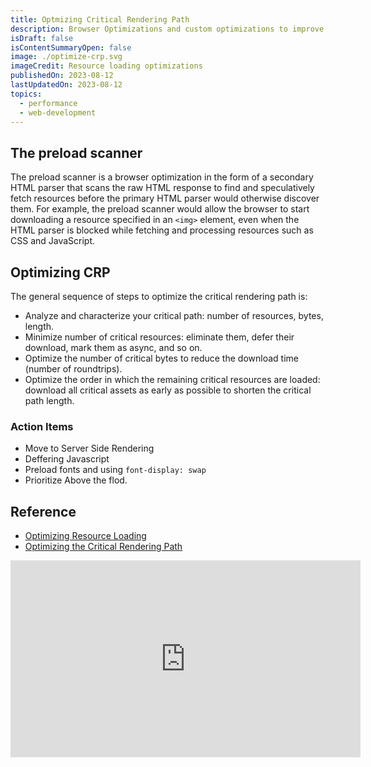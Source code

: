 ```yaml
---
title: Optmizing Critical Rendering Path
description: Browser Optimizations and custom optimizations to improve the CRP
isDraft: false
isContentSummaryOpen: false
image: ./optimize-crp.svg
imageCredit: Resource loading optimizations
publishedOn: 2023-08-12
lastUpdatedOn: 2023-08-12
topics:
  - performance
  - web-development
---
```


## The preload scanner

The preload scanner is a browser optimization in the form of a secondary HTML parser that scans the raw HTML response to find and speculatively fetch resources before the primary HTML parser would otherwise discover them. For example, the preload scanner would allow the browser to start downloading a resource specified in an `<img>` element, even when the HTML parser is blocked while fetching and processing resources such as CSS and JavaScript.

## Optimizing CRP

The general sequence of steps to optimize the critical rendering path is:

- Analyze and characterize your critical path: number of resources, bytes, length.
- Minimize number of critical resources: eliminate them, defer their download, mark them as async, and so on.
- Optimize the number of critical bytes to reduce the download time (number of roundtrips).
- Optimize the order in which the remaining critical resources are loaded: download all critical assets as early as possible to shorten the critical path length.

### Action Items

- Move to Server Side Rendering
- Deffering Javascript
- Preload fonts and using `font-display: swap`
- Prioritize Above the flod.

## Reference

- [Optimizing Resource Loading](https://web.dev/learn/performance/optimize-resource-loading)
- [Optimizing the Critical Rendering Path](https://web.dev/articles/critical-rendering-path/optimizing-critical-rendering-path)

<iframe width="560" height="315" class="yt-embed" src="https://www.youtube.com/embed/25fkjIIk2_o?si=3cxf1u6rv_7UK_MU" title="YouTube video player" frameborder="0" allow="accelerometer; autoplay; clipboard-write; encrypted-media; gyroscope; picture-in-picture; web-share" referrerpolicy="strict-origin-when-cross-origin" allowfullscreen></iframe>
